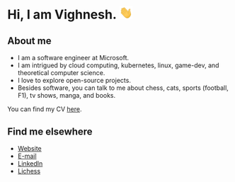 # Hi, I am Vighnesh. <img src="./assets/wave.gif" width="30px" />

## About me

- I am a software engineer at Microsoft.
- I am intrigued by cloud computing, kubernetes, linux, game-dev, and theoretical computer science.
- I love to explore open-source projects. 
- Besides software, you can talk to me about chess, cats, sports (football, F1), tv shows, manga, and books.

You can find my CV [here](https://v-shenoy.in/cv.pdf).

## Find me elsewhere
- [Website](https://v-shenoy.in/)
- [E-mail](mailto:vighneshq@gmail.com)
- [LinkedIn](https://www.linkedin.com/in/v-shenoy)
- [Lichess](https://lichess.org/@/v-shenoy)
